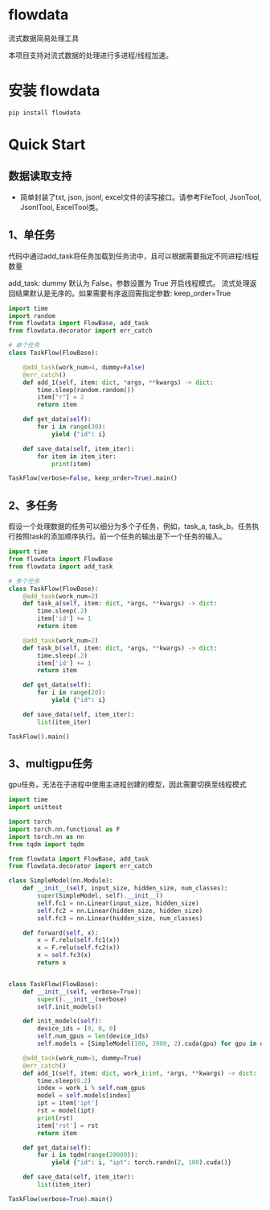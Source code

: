 # flowdata
流式数据简易处理工具


本项目支持对流式数据的处理进行多进程/线程加速。


# 安装 flowdata

```
pip install flowdata
```


# Quick Start
## 数据读取支持
* 简单封装了txt, json, jsonl, excel文件的读写接口。请参考FileTool, JsonTool, JsonlTool, ExcelTool类。

## 1、单任务
代码中通过add_task将任务加载到任务流中，且可以根据需要指定不同进程/线程数量

add_task: dummy 默认为 False，参数设置为 True 开启线程模式。
流式处理返回结果默认是无序的。如果需要有序返回需指定参数: keep_order=True

```python
import time
import random
from flowdata import FlowBase, add_task
from flowdata.decorator import err_catch

# 单个任务
class TaskFlow(FlowBase):

    @add_task(work_num=4, dummy=False)
    @err_catch()
    def add_1(self, item: dict, *args, **kwargs) -> dict:
        time.sleep(random.random())
        item["r"] = 2
        return item

    def get_data(self):
        for i in range(30):
            yield {"id": i}

    def save_data(self, item_iter):
        for item in item_iter:
            print(item)

TaskFlow(verbose=False, keep_order=True).main()
```

## 2、多任务
假设一个处理数据的任务可以细分为多个子任务，例如，task_a, task_b。任务执行按照task的添加顺序执行。前一个任务的输出是下一个任务的输入。

```python
import time
from flowdata import FlowBase
from flowdata import add_task

# 多个任务
class TaskFlow(FlowBase):
    @add_task(work_num=2)
    def task_a(self, item: dict, *args, **kwargs) -> dict:
        time.sleep(.2)
        item['id'] += 1
        return item

    @add_task(work_num=2)
    def task_b(self, item: dict, *args, **kwargs) -> dict:
        time.sleep(.2)
        item['id'] += 1
        return item

    def get_data(self):
        for i in range(20):
            yield {"id": i}

    def save_data(self, item_iter):
        list(item_iter)

TaskFlow().main()
```

## 3、multigpu任务
gpu任务，无法在子进程中使用主进程创建的模型，因此需要切换至线程模式

```python
import time
import unittest

import torch
import torch.nn.functional as F
import torch.nn as nn
from tqdm import tqdm

from flowdata import FlowBase, add_task
from flowdata.decorator import err_catch

class SimpleModel(nn.Module):
    def __init__(self, input_size, hidden_size, num_classes):
        super(SimpleModel, self).__init__()
        self.fc1 = nn.Linear(input_size, hidden_size)
        self.fc2 = nn.Linear(hidden_size, hidden_size)
        self.fc3 = nn.Linear(hidden_size, num_classes)

    def forward(self, x):
        x = F.relu(self.fc1(x))
        x = F.relu(self.fc2(x))
        x = self.fc3(x)
        return x


class TaskFlow(FlowBase):
    def __init__(self, verbose=True):
        super().__init__(verbose)
        self.init_models()

    def init_models(self):
        device_ids = [0, 0, 0]
        self.num_gpus = len(device_ids)
        self.models = [SimpleModel(100, 2000, 2).cuda(gpu) for gpu in device_ids]

    @add_task(work_num=3, dummy=True)
    @err_catch()
    def add_1(self, item: dict, work_i:int, *args, **kwargs) -> dict:
        time.sleep(0.2)
        index = work_i % self.num_gpus
        model = self.models[index]
        ipt = item['ipt']
        rst = model(ipt)
        print(rst)
        item['rst'] = rst
        return item

    def get_data(self):
        for i in tqdm(range(20000)):
            yield {"id": i, "ipt": torch.randn(2, 100).cuda()}

    def save_data(self, item_iter):
        list(item_iter)

TaskFlow(verbose=True).main()
```
